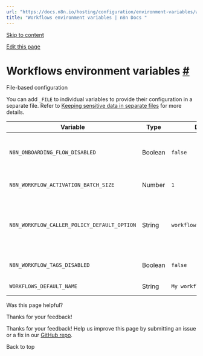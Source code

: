 ```yaml
---
url: "https://docs.n8n.io/hosting/configuration/environment-variables/workflows/"
title: "Workflows environment variables | n8n Docs "
---
```


[Skip to content](https://docs.n8n.io/hosting/configuration/environment-variables/workflows/#workflows-environment-variables)

[Edit this page](https://github.com/n8n-io/n8n-docs/edit/main/docs/hosting/configuration/environment-variables/workflows.md "Edit this page")

# Workflows environment variables [\#](https://docs.n8n.io/hosting/configuration/environment-variables/workflows/\#workflows-environment-variables "Permanent link")

File-based configuration

You can add `_FILE` to individual variables to provide their configuration in a separate file. Refer to [Keeping sensitive data in separate files](https://docs.n8n.io/hosting/configuration/configuration-methods/#keeping-sensitive-data-in-separate-files) for more details.

| Variable | Type | Default | Description |
| --- | --- | --- | --- |
| `N8N_ONBOARDING_FLOW_DISABLED` | Boolean | `false` | Whether to disable onboarding tips when creating a new workflow (true) or not (false). |
| `N8N_WORKFLOW_ACTIVATION_BATCH_SIZE` | Number | `1` | How many workflows to activate simultaneously during startup. |
| `N8N_WORKFLOW_CALLER_POLICY_DEFAULT_OPTION` | String | `workflowsFromSameOwner` | Which workflows can call a workflow. Options are: `any`, `none`, `workflowsFromAList`, `workflowsFromSameOwner`. This feature requires [Workflow sharing](https://docs.n8n.io/workflows/sharing/). |
| `N8N_WORKFLOW_TAGS_DISABLED` | Boolean | `false` | Whether to disable workflow tags (true) or enable tags (false). |
| `WORKFLOWS_DEFAULT_NAME` | String | `My workflow` | The default name used for new workflows. |

Was this page helpful?






Thanks for your feedback!






Thanks for your feedback! Help us improve this page by submitting an issue or a fix in our [GitHub repo](https://github.com/n8n-io/n8n-docs).


Back to top
